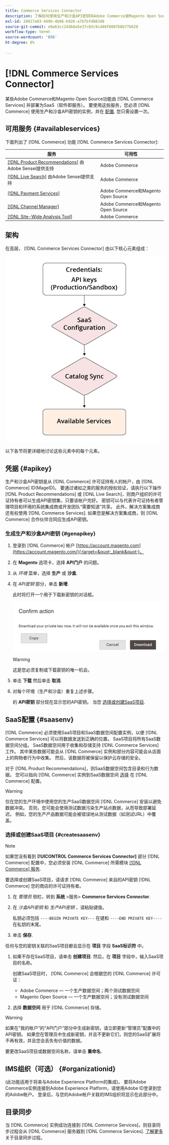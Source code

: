 ```yaml
---
title: Commerce Services Connector
description: 了解如何使用生产和沙盒API密钥将Adobe Commerce或Magento Open Source实例集成到服务中。
exl-id: 28027a83-449b-4b96-b926-a7bfbfd883d8
source-git-commit: e8a63cc24db8a5e37c03c9cd40f0807b0b77b620
workflow-type: tm+mt
source-wordcount: '856'
ht-degree: 0%

---
```


# [!DNL Commerce Services Connector]

某些Adobe Commerce和Magento Open Source功能由 [!DNL Commerce Services]  并部署为SaaS（软件即服务）。 要使用这些服务，您必须 [!DNL Commerce] 使用生产和沙盒API密钥的实例，并在 [配置](https://docs.magento.com/user-guide/configuration/services/saas.html). 您只需设置一次。

## 可用服务 {#availableservices}

下面列出了 [!DNL Commerce] 功能 [!DNL Commerce Services Connector]:

| 服务 | 可用性 |
| ---|--- |
| [[!DNL Product Recommendations]](/help/product-recommendations/overview.md) 由Adobe Sensei提供支持 | Adobe Commerce |
| [[!DNL Live Search]](/help/live-search/overview.md) 由Adobe Sensei提供支持 | Adobe Commerce |
| [[!DNL Payment Services]](/help/payment-services/overview.md) | Adobe Commerce和Magento Open Source |
| [[!DNL Channel Manager]](https://experienceleague.adobe.com/docs/commerce-channels/channel-manager/intro-to-channel-manager/overview.html) | Adobe Commerce和Magento Open Source |
| [[!DNL Site-Wide Analysis Tool]](https://experienceleague.adobe.com/docs/commerce-operations/tools/site-wide-analysis-tool/intro.html) | Adobe Commerce |

## 架构

在高层， [!DNL Commerce Services Connector] 由以下核心元素组成：

![Commerce Services连接器架构](assets/saas-config-sync-workflow.png)

以下各节将更详细地讨论这些元素中的每个元素。

## 凭据 {#apikey}

生产和沙盒API密钥是从 [!DNL Commerce] 许可证持有人的帐户，由 [!DNL Commerce] ID(MageID)。 要通过诸如之类的服务的授权验证，请执行以下操作 [!DNL Product Recommendations] 或 [!DNL Live Search]，则商户组织的许可证持有者可以生成API密钥集，只要该帐户完好。 密钥可以与代表许可证持有者管理项目和环境的系统集成商或开发团队“需要知道”共享。 此外，解决方案集成商还有权使用 [!DNL Commerce Services]. 如果您是解决方案集成商，则 [!DNL Commerce] 合作伙伴合同应生成API密钥。

### 生成生产和沙盒API密钥 {#genapikey}

1. 登录到 [!DNL Commerce] 帐户 [https://account.magento.com](https://account.magento.com/){:target=&quot;_blank&quot;}。

1. 在 **Magento** 选项卡，选择 **API门户** 的问题。

1. 从 _环境_ 菜单，选择 **生产** 或 **沙盒**.

1. 在 _API密钥_ 部分，单击 **新增**.

   此时将打开一个用于下载新密钥的对话框。

   ![下载私钥](assets/download-api-private-key.png)

   >[!WARNING]
   >
   > 这是您必须复制或下载密钥的唯一机会。

1. 单击 **下载** 然后单击 **取消**.

1. 对每个环境（生产和沙盒）重复上述步骤。

   的 **API密钥** 部分现在显示您的API密钥。 当您 [选择或创建SaaS项目](#createsaasenv).

## SaaS配置 {#saasenv}

[!DNL Commerce] 必须使用SaaS项目和SaaS数据空间配置实例，以便 [!DNL Commerce Services] 可以将数据发送到正确的位置。 SaaS项目将所有SaaS数据空间分组。 SaaS数据空间用于收集和存储支持 [!DNL Commerce Services] 工作。 其中某些数据可能会从 [!DNL Commerce] 实例和部分内容可能会从店面上的购物者行为中收集。 然后，该数据将被保留以保护云存储的安全。

对于 [!DNL Product Recommendations]，则SaaS数据空间包含目录和行为数据。 您可以指向 [!DNL Commerce] 实例到SaaS数据空间 [选择](https://docs.magento.com/user-guide/configuration/services/saas.html) 在 [!DNL Commerce] 配置。

>[!WARNING]
>
> 仅在您的生产环境中使用您的生产SaaS数据空间 [!DNL Commerce] 安装以避免数据冲突。 否则，您可能会使用测试数据污染生产站点数据，从而导致部署延迟。 例如，您的生产产品数据可能会被错误地从测试数据（如测试URL）中覆盖。

### 选择或创建SaaS项目 {#createsaasenv}

>[!NOTE]
>
> 如果您没有看到 **[!UICONTROL Commerce Services Connector]** 部分 [!DNL Commerce] 配置中，您必须安装 [!DNL Commerce] 所需模块 [[!DNL Commerce] 服务](#availableservices).

要选择或创建SaaS项目，请请求 [!DNL Commerce] 来自的API密钥 [!DNL Commerce] 您的商店的许可证持有者。

1. 在 _管理员_ 侧栏，转到 **系统** >服务> **Commerce Services Connector**.

1. 在 _沙盒API密钥_ 和 _生产API密钥_ ，请粘贴键值。

   私钥必须包括 `----BEGIN PRIVATE KEY---` 在键和 `----END PRIVATE KEY----` 在私钥的末尾。

1. 单击 **保存**.

任何与您的密钥关联的SaaS项目都会显示在 **项目** 字段 **SaaS标识符** 中。

1. 如果不存在SaaS项目，请单击 **创建项目**. 然后，在 **项目** 字段中，输入SaaS项目的名称。

   创建SaaS项目时， [!DNL Commerce] 会根据您的 [!DNL Commerce] 许可证：
   - Adobe Commerce — 一个生产数据空间；两个测试数据空间
   - Magento Open Source — 一个生产数据空间；没有测试数据空间

1. 选择 **数据空间** 用于 [!DNL Commerce] 存储。

>[!WARNING]
>
> 如果在“我的帐户”的“API门户”部分中生成新密钥，请立即更新“管理员”配置中的API密钥。 如果您在管理员中生成新密钥，并且不更新它们，则您的SaaS扩展将不再有效，并且您会丢失有价值的数据。

要更改SaaS项目或数据空间名称，请单击 **重命名**.

## IMS组织（可选） {#organizationid}

(此功能适用于将来与Adobe Experience Platform的集成)。 要将Adobe Commerce实例连接到Adobe Experience Platform，请使用Adobe ID登录到您的Adobe帐户。 登录后，与您的Adobe帐户关联的IMS组织将显示在此部分中。

## 目录同步

当 [!DNL Commerce] 实例成功连接到 [!DNL Commerce Services]，则目录同步过程会从 [!DNL Commerce] 服务器到 [!DNL Commerce Services]. [了解更多](catalog-sync.md) 关于目录同步过程。

